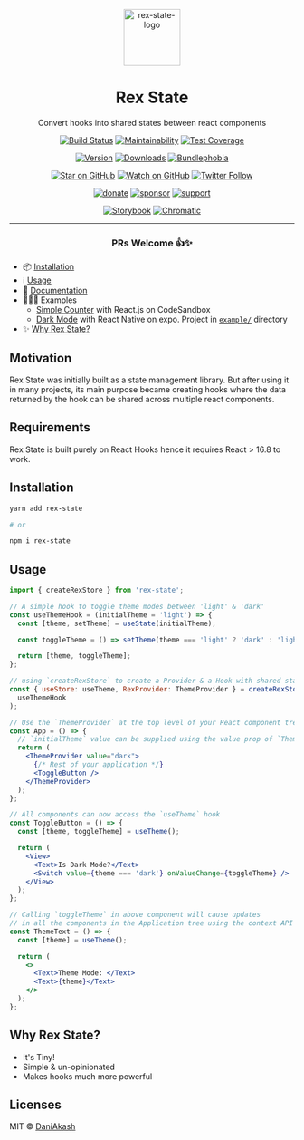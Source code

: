 <div align="center">

<img
  src="https://github.com/react-native-toolkit/rex-state/raw/master/assets/logo.png"
  alt="rex-state-logo"
  height="100px"
  width="100px"
/>

# Rex State

Convert hooks into shared states between react components

[![Build Status][build-badge]][build]
[![Maintainability][maintainability-badge]][maintainability-url]
[![Test Coverage][coverage-badge]][coverage-url]

[![Version][version-badge]][package]
[![Downloads][downloads-badge]][npmtrends]
[![Bundlephobia][bundle-phobia-badge]][bundle-phobia]

[![Star on GitHub][github-star-badge]][github-star]
[![Watch on GitHub][github-watch-badge]][github-watch]
[![Twitter Follow][twitter-badge]][twitter]

[![donate][coffee-badge]][coffee-url]
[![sponsor][sponsor-badge]][sponsor-url]
[![support][support-badge]][support-url]

[![Storybook][storybook-badge]][website] [![Chromatic][chromatic-badge]][chromatic]

---

### PRs Welcome 👍✨

</div>

- 📦 [Installation](#installation)
- ℹ️ [Usage](#usage)
- 📑 [Documentation][storybook-url]
- 👨🏽‍🏫 Examples
  - [Simple Counter][codesandbox-example] with React.js on CodeSandbox
  - [Dark Mode][expo-app] with React Native on expo. Project in [`example/`](https://github.com/react-native-toolkit/rex-state/tree/master/example) directory
- ✨ [Why Rex State?](#why-rex-state)

## Motivation

Rex State was initially built as a state management library. But after using it in many projects, its main purpose became creating hooks where the data returned by the hook can be shared across multiple react components.

## Requirements

Rex State is built purely on React Hooks hence it requires React > 16.8 to work.

## Installation

```sh
yarn add rex-state

# or

npm i rex-state
```

## Usage

```jsx
import { createRexStore } from 'rex-state';

// A simple hook to toggle theme modes between 'light' & 'dark'
const useThemeHook = (initialTheme = 'light') => {
  const [theme, setTheme] = useState(initialTheme);

  const toggleTheme = () => setTheme(theme === 'light' ? 'dark' : 'light');

  return [theme, toggleTheme];
};

// using `createRexStore` to create a Provider & a Hook with shared state
const { useStore: useTheme, RexProvider: ThemeProvider } = createRexStore(
  useThemeHook
);

// Use the `ThemeProvider` at the top level of your React component tree
const App = () => {
  // `initialTheme` value can be supplied using the value prop of `ThemeProvider`
  return (
    <ThemeProvider value="dark">
      {/* Rest of your application */}
      <ToggleButton />
    </ThemeProvider>
  );
};

// All components can now access the `useTheme` hook
const ToggleButton = () => {
  const [theme, toggleTheme] = useTheme();

  return (
    <View>
      <Text>Is Dark Mode?</Text>
      <Switch value={theme === 'dark'} onValueChange={toggleTheme} />
    </View>
  );
};

// Calling `toggleTheme` in above component will cause updates
// in all the components in the Application tree using the context API
const ThemeText = () => {
  const [theme] = useTheme();

  return (
    <>
      <Text>Theme Mode: </Text>
      <Text>{theme}</Text>
    </>
  );
};
```

## Why Rex State?

- It's Tiny!
- Simple & un-opinionated
- Makes hooks much more powerful

## Licenses

MIT © [DaniAkash][twitter]

[codesandbox-example]: https://codesandbox.io/s/rex-counter-2m4zy?file=/src/App.js
[storybook-url]: https://rex-state.netlify.app
[expo-app]: https://expo.io/@daniakash/rex-state-example
[coffee-badge]: https://img.shields.io/badge/-%E2%98%95%EF%B8%8F%20buy%20me%20a%20coffee-e85b46
[coffee-url]: https://www.buymeacoffee.com/daniakash
[sponsor-badge]: https://img.shields.io/badge/-%F0%9F%8F%85%20sponsor%20this%20project-e85b46
[sponsor-url]: https://www.buymeacoffee.com/daniakash/e/6983
[support-badge]: https://img.shields.io/badge/-Get%20Support-e85b46
[support-url]: https://www.buymeacoffee.com/daniakash/e/7030
[build]: https://github.com/react-native-toolkit/rex-state/actions
[build-badge]: https://github.com/react-native-toolkit/rex-state/workflows/build/badge.svg
[coverage-badge]: https://api.codeclimate.com/v1/badges/9bd775907eca8a3dbab3/test_coverage
[coverage-url]: https://codeclimate.com/github/react-native-toolkit/rex-state/test_coverage
[maintainability-badge]: https://api.codeclimate.com/v1/badges/9bd775907eca8a3dbab3/maintainability
[maintainability-url]: https://codeclimate.com/github/react-native-toolkit/rex-state/maintainability
[bundle-phobia-badge]: https://badgen.net/bundlephobia/minzip/rex-state
[bundle-phobia]: https://bundlephobia.com/result?p=rex-state
[downloads-badge]: https://img.shields.io/npm/dm/rex-state.svg
[npmtrends]: http://www.npmtrends.com/rex-state
[package]: https://www.npmjs.com/package/rex-state
[version-badge]: https://img.shields.io/npm/v/rex-state.svg
[twitter]: https://twitter.com/dani_akash_
[twitter-badge]: https://img.shields.io/twitter/follow/dani_akash_?style=social
[github-watch-badge]: https://img.shields.io/github/watchers/DaniAkash/rex.svg?style=social
[github-watch]: https://github.com/DaniAkash/rex/watchers
[github-star-badge]: https://img.shields.io/github/stars/DaniAkash/rex.svg?style=social
[github-star]: https://github.com/DaniAkash/rex/stargazers
[storybook-badge]: https://cdn.jsdelivr.net/gh/storybookjs/brand@master/badge/badge-storybook.svg
[website]: https://rex-state.netlify.app
[chromatic-badge]: https://img.shields.io/badge/-chromatic-%23fc521f
[chromatic]: https://chromatic.com/library?appId=5f5b21fe6f304800225bd9cf&branch=master
